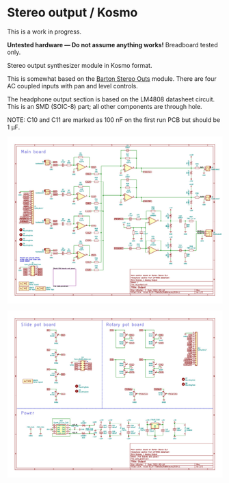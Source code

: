 # Stereo output / Kosmo

This is a work in progress.

**Untested hardware — Do not assume anything works!** Breadboard tested only.

Stereo output synthesizer module in Kosmo format.

This is somewhat based on the [Barton Stereo Outs](https://www.bartonmusicalcircuits.com/stereoouts/index.html)  module. There are four AC coupled inputs with pan and level controls. 

The headphone output section is based on the LM4808 datasheet circuit. This is an SMD (SOIC-8) part; all other components are through hole.

NOTE: C10 and C11 are marked as 100 nF on the first run PCB but should be 1 µF.

![](Images/ao_output_sch1.jpg) 

![](Images/ao_output_sch2.jpg) 